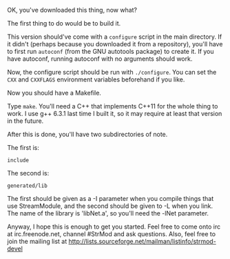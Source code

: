 OK, you've downloaded this thing, now what?

The first thing to do would be to build it.

This version should've come with a `configure` script in the main
directory.  If it didn't (perhaps because you downloaded it from a
repository), you'll have to first run `autoconf` (from the GNU autotools
package) to create it.  If you have autoconf, running autoconf with no
arguments should work.

Now, the configure script should be run with `./configure`.  You can set
the `CXX` and `CXXFLAGS` environment variables beforehand if you like.

Now you should have a Makefile.

Type `make`.  You'll need a C++ that implements C++11 for the whole
thing to work.  I use g++ 6.3.1 last time I built it, so it may require
at least that version in the future.

After this is done, you'll have two subdirectories of note.

The first is:

`include`

The second is:

`generated/lib`

The first should be given as a -I parameter when you compile things that
use StreamModule, and the second should be given to -L when you link.
The name of the library is 'libNet.a', so you'll need the -lNet
parameter.

Anyway, I hope this is enough to get you started.  Feel free to come
onto irc at irc.freenode.net, channel #StrMod and ask questions. Also,
feel free to join the mailing list at
<http://lists.sourceforge.net/mailman/listinfo/strmod-devel>
